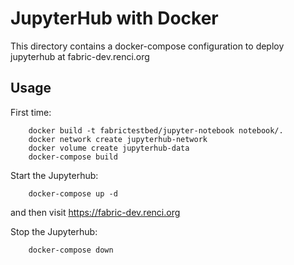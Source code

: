 # JupyterHub with Docker

This directory contains a docker-compose configuration to deploy jupyterhub
at fabric-dev.renci.org

## Usage

First time:

```
    docker build -t fabrictestbed/jupyter-notebook notebook/.
    docker network create jupyterhub-network
    docker volume create jupyterhub-data
    docker-compose build
```

Start the Jupyterhub:

```
    docker-compose up -d
```

and then visit https://fabric-dev.renci.org

Stop the Jupyterhub:

```
    docker-compose down
```
